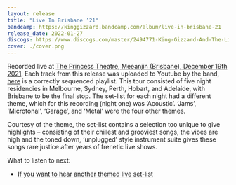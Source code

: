 ```yaml
---
layout: release
title: "Live In Brisbane ’21"
bandcamp: https://kinggizzard.bandcamp.com/album/live-in-brisbane-21
release_date: 2022-01-27
discogs: https://www.discogs.com/master/2494771-King-Gizzard-And-The-Lizard-Wizard-Live-In-Brisbane-21
cover: ./cover.png
---
```


Recorded live at [The Princess Theatre, Meeanjin (Brisbane), December 19th 2021](/setlists/2021/12/19/the-princess-theatre-brisbane-australia). Each track from this release was uploaded to Youtube by the band, [here](https://www.youtube.com/playlist?list=PLjcIIEsozEvCSBYMVnGZsEbm31JfsKc2r) is a correctly sequenced playlist. This tour consisted of five night residencies in Melbourne, Sydney, Perth, Hobart, and Adelaide, with Brisbane to be the final stop. The set-list for each night had a different theme, which for this recording (night one) was ‘Acoustic’. ‘Jams’, ‘Microtonal’, ‘Garage’, and ‘Metal’ were the four other themes.

Courtesy of the theme, the set-list contains a selection too unique to give highlights – consisting of their chillest and grooviest songs, the vibes are high and the toned down, ‘unplugged’ style instrument suite gives these songs rare justice after years of frenetic live shows.

What to listen to next:

*   [If you want to hear another themed live set-list](../live-in-melbourne-2021)

